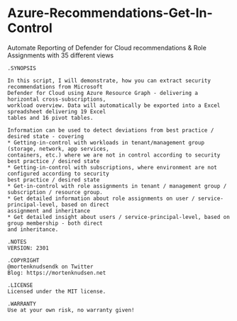 # Azure-Recommendations-Get-In-Control
 Automate Reporting of Defender for Cloud recommendations & Role Assignments with 35 different views
 
    .SYNOPSIS
    
    In this script, I will demonstrate, how you can extract security recommendations from Microsoft
    Defender for Cloud using Azure Resource Graph - delivering a horizontal cross-subscriptions, 
    workload overview. Data will automatically be exported into a Excel spreadsheet delivering 19 Excel
    tables and 16 pivot tables.

    Information can be used to detect deviations from best practice / desired state - covering
    * Getting-in-control with workloads in tenant/management group (storage, network, app services, 
    containers, etc.) where we are not in control according to security best practice / desired state
    * Getting-in-control with subscriptions, where environment are not configured according to security
    best practice / desired state
    * Get-in-control with role assignments in tenant / management group / subscription / resource group.
    * Get detailed information about role assignments on user / service-principal-level, based on direct
    assignment and inheritance
    * Get detailed insight about users / service-principal-level, based on group membership - both direct
    and inheritance.

    .NOTES
    VERSION: 2301

    .COPYRIGHT
    @mortenknudsendk on Twitter
    Blog: https://mortenknudsen.net
    
    .LICENSE
    Licensed under the MIT license.

    .WARRANTY
    Use at your own risk, no warranty given!
